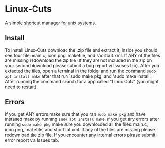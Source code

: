 # Linux-Cuts
A simple shortcut manager for unix systems.

## Install
To install Linux-Cuts download the .zip file and extract it, inside you should see four file: main.c, icon.png, makefile, and shortcut.xml. If ANY of the files are missing redownload the zip file (If they are not included in the zip on your second download please submit a bug report vi Issuses tab). After you extacted the files, open a terminal in the folder and run the command `sudo apt install make` after that run `sudo make pkg' and 'sudo make install'. After running the command search for a app called "Linux Cuts" (you might need to restart).

## Errors
If you get ANY errors make sure that you ran `sudo make pkg` and have installed make by running `sudo apt install make`. If you get any errors after running `sudo make pkg` make sure you downloaded all the files: main.c, icon.png, makefile, and shortcut.xml. If any of the files are missing please redownload the zip file. If you encounter any internal errors please submit error report via Issues tab.
